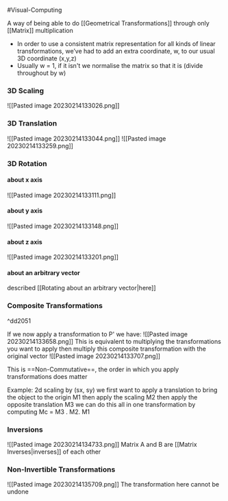 #Visual-Computing 

A way of being able to do [[Geometrical Transformations]] through only [[Matrix]] multiplication

- In order to use a consistent matrix representation for all kinds of linear transformations, we’ve had to add an extra coordinate, w, to our usual 3D coordinate (x,y,z)
- Usually w = 1, if it isn't we normalise the matrix so that it is (divide throughout by w)

### 3D Scaling
![[Pasted image 20230214133026.png]]

### 3D Translation
![[Pasted image 20230214133044.png]]
![[Pasted image 20230214133259.png]]

### 3D Rotation
#### about x axis
![[Pasted image 20230214133111.png]]

#### about y axis
![[Pasted image 20230214133148.png]]

#### about z axis
![[Pasted image 20230214133201.png]]

#### about an arbitrary vector
described [[Rotating about an arbitrary vector|here]]

### Composite Transformations

^dd2051

If we now apply a transformation to P' we have:
![[Pasted image 20230214133658.png]]
This is equivalent to multiplying the transformations you want to apply then multiply this composite transformation with the original vector
![[Pasted image 20230214133707.png]]

This is ==Non-Commutative==, the order in which you apply transformations does matter

Example:
2d scaling by (sx, sy)
we first want to apply a translation to bring the object to the origin M1
then apply the scaling M2
then apply the opposite translation M3
we can do this all in one transformation by computing Mc = M3 . M2. M1

### Inversions
![[Pasted image 20230214134733.png]]
Matrix A and B are [[Matrix Inverses|inverses]] of each other

### Non-Invertible Transformations
![[Pasted image 20230214135709.png]]
The transformation here cannot be undone
